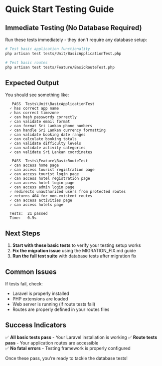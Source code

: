 # Quick Start Testing Guide

## Immediate Testing (No Database Required)

Run these tests immediately - they don't require any database setup:

```bash
# Test basic application functionality
php artisan test tests/Unit/BasicApplicationTest.php

# Test basic routes
php artisan test tests/Feature/BasicRouteTest.php
```

## Expected Output

You should see something like:

```
   PASS  Tests\Unit\BasicApplicationTest
  ✓ has correct app name
  ✓ has correct timezone  
  ✓ can hash passwords correctly
  ✓ can validate email format
  ✓ can format Sri Lankan phone numbers
  ✓ can handle Sri Lankan currency formatting
  ✓ can validate booking date ranges
  ✓ can calculate booking totals
  ✓ can validate difficulty levels
  ✓ can validate activity categories
  ✓ can validate Sri Lankan coordinates

   PASS  Tests\Feature\BasicRouteTest
  ✓ can access home page
  ✓ can access tourist registration page
  ✓ can access tourist login page
  ✓ can access hotel registration page
  ✓ can access hotel login page
  ✓ can access admin login page
  ✓ redirects unauthorized users from protected routes
  ✓ returns 404 for non-existent routes
  ✓ can access activities page
  ✓ can access hotels page

  Tests:  21 passed
  Time:   0.5s
```

## Next Steps

1. **Start with these basic tests** to verify your testing setup works
2. **Fix the migration issue** using the MIGRATION_FIX.md guide
3. **Run the full test suite** with database tests after migration fix

## Common Issues

If tests fail, check:
- Laravel is properly installed
- PHP extensions are loaded
- Web server is running (if route tests fail)
- Routes are properly defined in your routes files

## Success Indicators

✅ **All basic tests pass** - Your Laravel installation is working
✅ **Route tests pass** - Your application routes are accessible  
✅ **No fatal errors** - Testing framework is properly configured

Once these pass, you're ready to tackle the database tests!
